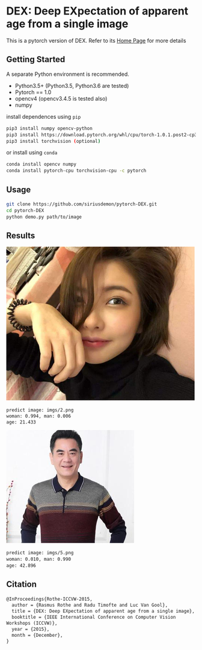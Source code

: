 # DEX: Deep EXpectation of apparent age from a single image

This is a pytorch version of DEX. Refer to its [Home Page](https://data.vision.ee.ethz.ch/cvl/rrothe/imdb-wiki/) for more details


## Getting Started

A separate Python environment is recommended.
+ Python3.5+ (Python3.5, Python3.6 are tested)
+ Pytorch == 1.0
+ opencv4 (opencv3.4.5 is tested also)
+ numpy

install dependences using `pip`
```bash
pip3 install numpy opencv-python
pip3 install https://download.pytorch.org/whl/cpu/torch-1.0.1.post2-cp36-cp36m-linux_x86_64.whl
pip3 install torchvision (optional)
```
or install using `conda`
```bash
conda install opencv numpy
conda install pytorch-cpu torchvision-cpu -c pytorch
```

## Usage
```bash
git clone https://github.com/siriusdemon/pytorch-DEX.git
cd pytorch-DEX
python demo.py path/to/image 
```

## Results
<img src="imgs/2.png">

```
predict image: imgs/2.png
woman: 0.994, man: 0.006
age: 21.433
```
<img src="imgs/5.png">

```bash
predict image: imgs/5.png
woman: 0.010, man: 0.990
age: 42.896
```

## Citation
    @InProceedings{Rothe-ICCVW-2015,
      author = {Rasmus Rothe and Radu Timofte and Luc Van Gool},
      title = {DEX: Deep EXpectation of apparent age from a single image},
      booktitle = {IEEE International Conference on Computer Vision Workshops (ICCVW)},
      year = {2015},
      month = {December},
    }